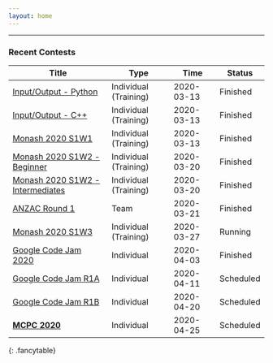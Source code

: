 ```yaml
---
layout: home
---
```


---
### Recent Contests

| Title                                                        | Type                  | Time       | Status    |
| ------------------------------------------------------------ | --------------------- | ---------- | --------- |
| [Input/Output - Python](https://vjudge.net/contest/361612)   | Individual (Training) | 2020-03-13 | Finished  |
| [Input/Output - C++](https://vjudge.net/contest/361790)      | Individual (Training) | 2020-03-13 | Finished  |
| [Monash 2020 S1W1](https://vjudge.net/contest/361685)        | Individual (Training) | 2020-03-13 | Finished  |
| [Monash 2020 S1W2 - Beginner](https://vjudge.net/contest/362650)        | Individual (Training) | 2020-03-20 | Finished  |
| [Monash 2020 S1W2 - Intermediates](https://vjudge.net/contest/363310)        | Individual (Training) | 2020-03-20 | Finished  |
| [ANZAC Round 1](http://contest.sppregional.org/)             | Team                  | 2020-03-21 | Finished  |
| [Monash 2020 S1W3](https://vjudge.net/contest/364479)        | Individual (Training)  | 2020-03-27 | Running   |
| [Google Code Jam 2020](https://codingcompetitions.withgoogle.com/codejam/schedule) | Individual            | 2020-04-03 | Finished  |
| [Google Code Jam R1A](https://codingcompetitions.withgoogle.com/codejam/schedule) | Individual            | 2020-04-11 | Scheduled |
| [Google Code Jam R1B](https://codingcompetitions.withgoogle.com/codejam/schedule) | Individual            | 2020-04-20 | Scheduled |
| [**MCPC 2020**](http://blog.monashicpc.com/pages/mcpc-2020)  | Individual            | 2020-04-25 | Scheduled |
{: .fancytable}


